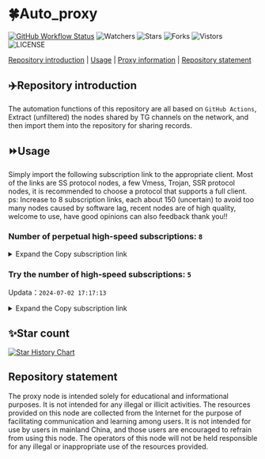 # 🍀Auto_proxy
[![GitHub Workflow Status](https://img.shields.io/github/actions/workflow/status/PangTouY00/Auto_proxy/main.yml?branch=main)](https://github.com/PangTouY00/Auto_proxy/actions/workflows/main.yml?branch=main) 
![Watchers](https://img.shields.io/github/watchers/w1770946466/Auto_proxy) ![Stars](https://img.shields.io/github/stars/PangTouY00/Auto_proxy) ![Forks](https://img.shields.io/github/forks/w1770946466/Auto_proxy) ![Vistors](https://visitor-badge.laobi.icu/badge?page_id=PangTouY00.Auto_proxy) ![LICENSE](https://img.shields.io/badge/license-CC%20BY--SA%204.0-green.svg)

[Repository introduction](https://github.com/PangTouY00/Auto_proxy#Repositoryintroduction) | [Usage](https://github.com/PangTouY00/Auto_proxy#Usage) | [Proxy information](https://github.com/PangTouY00/Auto_proxy#Proxyinformation) | [Repository statement](https://github.com/PangTouY00/Auto_proxy#Repositorystatement)

## ✈️Repository introduction
The automation functions of this repository are all based on `GitHub Actions`,
Extract (unfiltered) the nodes shared by TG channels on the network, and then import them into the repository for sharing records.

## ⏩Usage
Simply import the following subscription link to the appropriate client. Most of the links are SS protocol nodes, a few Vmess, Trojan, SSR protocol nodes, it is recommended to choose a protocol that supports a full client.
ps: Increase to 8 subscription links, each about 150 (uncertain) to avoid too many nodes caused by software lag, recent nodes are of high quality, welcome to use, have good opinions can also feedback thank you!!

### Number of perpetual high-speed subscriptions: `8`

<details>
  <summary>Expand the Copy subscription link</summary>

  
- [Multiprotocol Base64 encoding](https://raw.githubusercontent.com/PangTouY00/Auto_proxy/main/Long_term_subscription1)
`https://raw.githubusercontent.com/PangTouY00/Auto_proxy/main/Long_term_subscription_num`
`Total number of merge nodes: 517`

- [Multiprotocol Base64 encoding](https://raw.githubusercontent.com/PangTouY00/Auto_proxy/main/Long_term_subscription1)
`https://raw.githubusercontent.com/PangTouY00/Auto_proxy/main/Long_term_subscription1`
`Total number of merge nodes: 65`

- [Multiprotocol Base64 encoding](https://raw.githubusercontent.com/PangTouY00/Auto_proxy/main/Long_term_subscription2)
`https://raw.githubusercontent.com/PangTouY00/Auto_proxy/main/Long_term_subscription2`
`Total number of merge nodes: 65`

- [Multiprotocol Base64 encoding](https://raw.githubusercontent.com/PangTouY00/Auto_proxy/main/Long_term_subscription3)
`https://raw.githubusercontent.com/PangTouY00/Auto_proxy/main/Long_term_subscription3`
`Total number of merge nodes: 65`

- [Multiprotocol Base64 encoding](https://raw.githubusercontent.com/PangTouY00/Auto_proxy/main/Long_term_subscription4)
`https://raw.githubusercontent.com/PangTouY00/Auto_proxy/main/Long_term_subscription4`
`Total number of merge nodes: 65`

- [Multiprotocol Base64 encoding](https://raw.githubusercontent.comPangTouY00/Auto_proxy/main/Long_term_subscription5)
`https://raw.githubusercontent.com/PangTouY00/Auto_proxy/main/Long_term_subscription5`
`Total number of merge nodes: 65`

- [Multiprotocol Base64 encoding](https://raw.githubusercontent.com/PangTouY00/Auto_proxy/main/Long_term_subscription6)
`https://raw.githubusercontent.com/PangTouY00/Auto_proxy/main/Long_term_subscription6`
`Total number of merge nodes: 65`

- [Multiprotocol Base64 encoding](https://raw.githubusercontent.com/PangTouY00/Auto_proxy/main/Long_term_subscription7)
`https://raw.githubusercontent.com/PangTouY00/Auto_proxy/main/Long_term_subscription7`
`Total number of merge nodes: 65`

- [Multiprotocol Base64 encoding](https://raw.githubusercontent.com/PangTouY00/Auto_proxy/main/Long_term_subscription8)
`https://raw.githubusercontent.com/PangTouY00/Auto_proxy/main/Long_term_subscription8`
`Total number of merge nodes: 62`

- [Clash subscription](https://raw.githubusercontent.com/PangTouY00/Auto_proxy/main/Long_term_subscription2.yaml)
`https://raw.githubusercontent.com/PangTouY00/Auto_proxy/main/Long_term_subscription1.yaml`


- [Clash subscription](https://raw.githubusercontent.com/PangTouY00/Auto_proxy/main/Long_term_subscription2.yaml)
`https://raw.githubusercontent.com/PangTouY00/Auto_proxy/main/Long_term_subscription2.yaml`


- [Clash subscription](https://raw.githubusercontent.com/PangTouY00/Auto_proxy/main/Long_term_subscription3.yaml)
`https://raw.githubusercontent.com/PangTouY00/Auto_proxy/main/Long_term_subscription3.yaml`
  
</details>

### Try the number of high-speed subscriptions: `5`
Updata：`2024-07-02 17:17:13`


<details>
  <summary>Expand the Copy subscription link</summary>  




















































































































































































































































































































































































































































































































































































































































































































































































































































































































































































































































































































































































































































































































































































































































































































































































































































































































































































































































































































































































































































































































































































































































































































































































































































































































































































































































































































































































































































































































































































































































































































































































































































































































































































































































































































































































































































































































































































































































































































































































































































































































































































































































































































































































































































































































































































































































































































































































































































































































































































































































































































































































































































































































































































































































































































































































































































































































































































































































































































































































































































































































































































































































































































































































































































































































































































































































































































































































































































































































































































































































































































































































































































































































































































































































































































































































































































































































































































































































>Trial subscription：
`https://xn--30rs3bu7r87f.com/api/v1/client/subscribe?token=72f6dfe9bba117e51fcd542fb431a44a`




>Trial subscription：
`https://v2rayshare.com/wp-content/uploads/2024/07/20240702.txt`

>Trial subscription：
`https://xn--30rs3bu7r87f.com/api/v1/client/subscribe?token=72f6dfe9bba117e51fcd542fb431a44a`




>Trial subscription：
`https://v2rayshare.com/wp-content/uploads/2024/07/20240702.txt`

>Trial subscription：
`https://fs.v2rayse.com/share/20240701/87hvr5zpe2.txt`



>Trial subscription：
`https://fs.v2rayse.com/share/20240701/87hvr5zpe2.txt`


>Trial subscription：
`https://nodefree.org/dy/2024/07/20240702.txt`


>Trial subscription：
`https://nodefree.org/dy/2024/07/20240702.txt`



>Trial subscription：
`https://fastestcloud.xyz/api/v1/client/subscribe?token=8351beaa21f0d955c7a0d1ed810d50cb`

>Trial subscription：
`https://fastestcloud.xyz/api/v1/client/subscribe?token=8351beaa21f0d955c7a0d1ed810d50cb`



</details>

## ✨Star count
[![Star History Chart](https://api.star-history.com/svg?repos=PangTouY00/Auto_proxy&type=Date)](https://star-history.com/#w1770946466/Auto_proxy&Date)



## Repository statement
The proxy node is intended solely for educational and informational purposes. It is not intended for any illegal or illicit activities. The resources provided on this node are collected from the Internet for the purpose of facilitating communication and learning among users. It is not intended for use by users in mainland China, and those users are encouraged to refrain from using this node. The operators of this node will not be held responsible for any illegal or inappropriate use of the resources provided.
